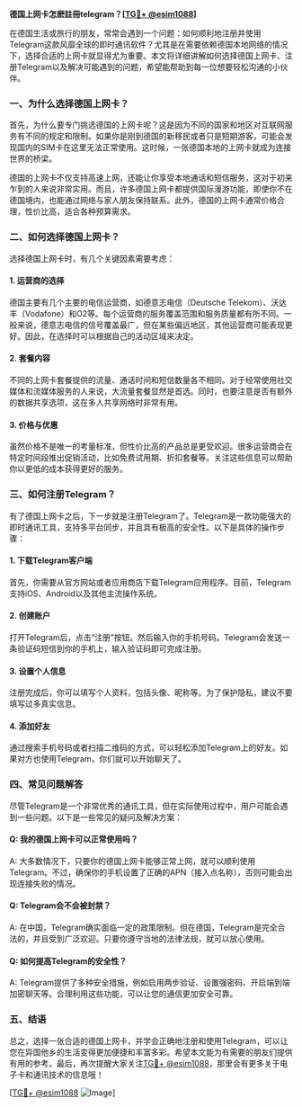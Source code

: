 **德国上网卡怎麽註冊telegram？[[TG💪+ @esim1088](https://t.me/s/esim1088)]**

在德国生活或旅行的朋友，常常会遇到一个问题：如何顺利地注册并使用Telegram这款风靡全球的即时通讯软件？尤其是在需要依赖德国本地网络的情况下，选择合适的上网卡就显得尤为重要。本文将详细讲解如何选择德国上网卡、注册Telegram以及解决可能遇到的问题，希望能帮助到每一位想要轻松沟通的小伙伴。

### 一、为什么选择德国上网卡？

首先，为什么要专门挑选德国的上网卡呢？这是因为不同的国家和地区对互联网服务有不同的规定和限制。如果你是刚到德国的新移民或者只是短期游客，可能会发现国内的SIM卡在这里无法正常使用。这时候，一张德国本地的上网卡就成为连接世界的桥梁。

德国的上网卡不仅支持高速上网，还能让你享受本地通话和短信服务，这对于初来乍到的人来说非常实用。而且，许多德国上网卡都提供国际漫游功能，即使你不在德国境内，也能通过网络与家人朋友保持联系。此外，德国的上网卡通常价格合理，性价比高，适合各种预算需求。

### 二、如何选择德国上网卡？

选择德国上网卡时，有几个关键因素需要考虑：

#### 1. **运营商的选择**
德国主要有几个主要的电信运营商，如德意志电信（Deutsche Telekom）、沃达丰（Vodafone）和O2等。每个运营商的服务覆盖范围和服务质量都有所不同。一般来说，德意志电信的信号覆盖最广，但在某些偏远地区，其他运营商可能表现更好。因此，在选择时可以根据自己的活动区域来决定。

#### 2. **套餐内容**
不同的上网卡套餐提供的流量、通话时间和短信数量各不相同。对于经常使用社交媒体和流媒体服务的人来说，大流量套餐显然是首选。同时，也要注意是否有额外的数据共享选项，这在多人共享网络时非常有用。

#### 3. **价格与优惠**
虽然价格不是唯一的考量标准，但性价比高的产品总是更受欢迎。很多运营商会在特定时间段推出促销活动，比如免费试用期、折扣套餐等。关注这些信息可以帮助你以更低的成本获得更好的服务。

### 三、如何注册Telegram？

有了德国上网卡之后，下一步就是注册Telegram了。Telegram是一款功能强大的即时通讯工具，支持多平台同步，并且具有极高的安全性。以下是具体的操作步骤：

#### 1. **下载Telegram客户端**
首先，你需要从官方网站或者应用商店下载Telegram应用程序。目前，Telegram支持iOS、Android以及其他主流操作系统。

#### 2. **创建账户**
打开Telegram后，点击“注册”按钮。然后输入你的手机号码。Telegram会发送一条验证码短信到你的手机上，输入验证码即可完成注册。

#### 3. **设置个人信息**
注册完成后，你可以填写个人资料，包括头像、昵称等。为了保护隐私，建议不要填写过多真实信息。

#### 4. **添加好友**
通过搜索手机号码或者扫描二维码的方式，可以轻松添加Telegram上的好友。如果对方也使用Telegram，你们就可以开始聊天了。

### 四、常见问题解答

尽管Telegram是一个非常优秀的通讯工具，但在实际使用过程中，用户可能会遇到一些问题。以下是一些常见的疑问及解决方案：

#### Q: 我的德国上网卡可以正常使用吗？
A: 大多数情况下，只要你的德国上网卡能够正常上网，就可以顺利使用Telegram。不过，确保你的手机设置了正确的APN（接入点名称），否则可能会出现连接失败的情况。

#### Q: Telegram会不会被封禁？
A: 在中国，Telegram确实面临一定的政策限制。但在德国，Telegram是完全合法的，并且受到广泛欢迎。只要你遵守当地的法律法规，就可以放心使用。

#### Q: 如何提高Telegram的安全性？
A: Telegram提供了多种安全措施，例如启用两步验证、设置强密码、开启端到端加密聊天等。合理利用这些功能，可以让您的通信更加安全可靠。

### 五、结语

总之，选择一张合适的德国上网卡，并学会正确地注册和使用Telegram，可以让您在异国他乡的生活变得更加便捷和丰富多彩。希望本文能为有需要的朋友们提供有用的参考。最后，再次提醒大家关注[TG💪+ @esim1088](https://t.me/s/esim1088)，那里会有更多关于电子卡和通讯技术的信息哦！

[[TG💪+ @esim1088](https://t.me/s/esim1088) ![Image](https://i.postimg.cc/4NQfJmqS/Snipaste-2025-05-13-00-14-12.png)]